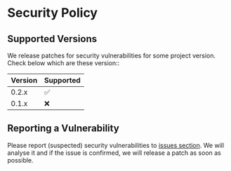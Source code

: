 # Security Policy

## Supported Versions

We release patches for security vulnerabilities for some project version. Check below which are these version::

| Version | Supported          |
| ------- | ------------------ |
| 0.2.x   | :white_check_mark: |
| 0.1.x   | :x:                |

## Reporting a Vulnerability

Please report (suspected) security vulnerabilities to [issues section](https://github.com/lucasrodes/whatstk/issues). We will analyse it and if the issue is confirmed, we will release a patch as soon as possible.


